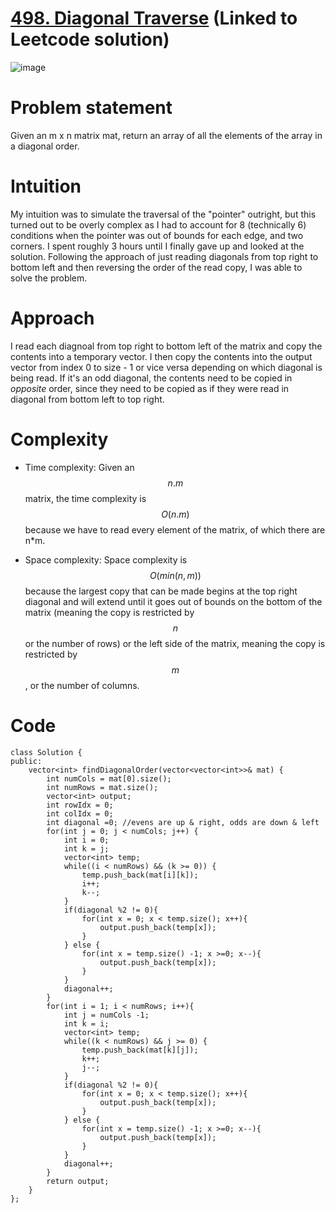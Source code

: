 # [498. Diagonal Traverse](https://leetcode.com/problems/diagonal-traverse/solutions/2930022/c-diagonal-traversal-solution/) (Linked to Leetcode solution)

![image](https://user-images.githubusercontent.com/76566137/208916743-b6c4b18a-4cd3-490a-b59f-676d9019db89.png)

# Problem statement
Given an m x n matrix mat, return an array of all the elements of the array in a diagonal order.
# Intuition
My intuition was to simulate the traversal of the "pointer" outright, but this turned out to be overly complex as I had to account for 8 (technically 6) conditions when the pointer was out of bounds for each edge, and two corners. I spent roughly 3 hours until I finally gave up and looked at the solution. Following the approach of just reading diagonals from top right to bottom left and then reversing the order of the read copy, I was able to solve the problem.
# Approach
I read each diagnoal from top right to bottom left of the matrix and copy the contents into a temporary vector. I then copy the contents into the output vector from index 0 to size - 1 or vice versa depending on which diagonal is being read. If it's an odd diagonal, the contents need to be copied in *opposite* order, since they need to be copied as if they were read in diagonal from bottom left to top right. 

# Complexity
- Time complexity:
Given an $$n.m$$ matrix, the time complexity is $$O(n . m)$$ because we have to read every element of the matrix, of which there are n*m. 

- Space complexity:
Space complexity is $$O(min(n,m))$$ because the largest copy that can be made begins at the top right diagonal and will extend until it goes out of bounds on the bottom of the matrix (meaning the copy is restricted by $$n$$ or the number of rows) or the left side of the matrix, meaning the copy is restricted by $$m$$, or the number of columns.

# Code
```
class Solution {
public:
    vector<int> findDiagonalOrder(vector<vector<int>>& mat) {
        int numCols = mat[0].size();
        int numRows = mat.size();
        vector<int> output;
        int rowIdx = 0;
        int colIdx = 0;
        int diagonal =0; //evens are up & right, odds are down & left
        for(int j = 0; j < numCols; j++) {
            int i = 0;
            int k = j;
            vector<int> temp;
            while((i < numRows) && (k >= 0)) {
                temp.push_back(mat[i][k]);
                i++;
                k--;
            }
            if(diagonal %2 != 0){
                for(int x = 0; x < temp.size(); x++){
                    output.push_back(temp[x]);
                }
            } else {
                for(int x = temp.size() -1; x >=0; x--){
                    output.push_back(temp[x]);
                }
            }
            diagonal++;
        }
        for(int i = 1; i < numRows; i++){
            int j = numCols -1;
            int k = i;
            vector<int> temp;
            while((k < numRows) && j >= 0) {
                temp.push_back(mat[k][j]);
                k++;
                j--;
            }
            if(diagonal %2 != 0){
                for(int x = 0; x < temp.size(); x++){
                    output.push_back(temp[x]);
                }
            } else {
                for(int x = temp.size() -1; x >=0; x--){
                    output.push_back(temp[x]);
                }
            }
            diagonal++;
        }
        return output;
    }
};
```
